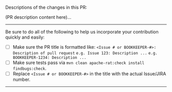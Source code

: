 Descriptions of the changes in this PR:

(PR description content here)...

---
Be sure to do all of the following to help us incorporate your contribution
quickly and easily:

- [ ] Make sure the PR title is formatted like:
    `<Issue # or BOOKKEEPER-#>: Description of pull request`
    `e.g. Issue 123: Description ...`
    `e.g. BOOKKEEPER-1234: Description ...`
- [ ] Make sure tests pass via `mvn clean apache-rat:check install findbugs:check`.
- [ ] Replace `<Issue # or BOOKKEEPER-#>` in the title with the actual Issue/JIRA number.

---
